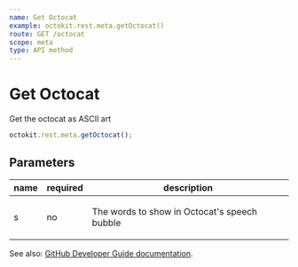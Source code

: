 ```yaml
---
name: Get Octocat
example: octokit.rest.meta.getOctocat()
route: GET /octocat
scope: meta
type: API method
---
```


# Get Octocat

Get the octocat as ASCII art

```js
octokit.rest.meta.getOctocat();
```

## Parameters

<table>
  <thead>
    <tr>
      <th>name</th>
      <th>required</th>
      <th>description</th>
    </tr>
  </thead>
  <tbody>
    <tr><td>s</td><td>no</td><td>

The words to show in Octocat's speech bubble

</td></tr>
  </tbody>
</table>

See also: [GitHub Developer Guide documentation](https://docs.github.com/rest/reference/meta#get-octocat).
